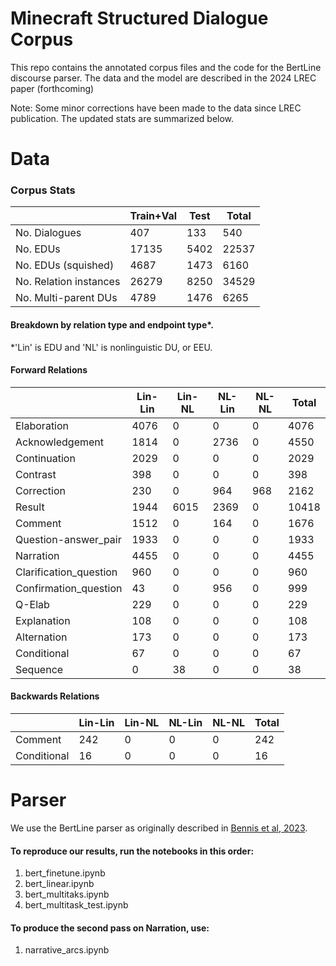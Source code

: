 
# Minecraft Structured Dialogue Corpus 

This repo contains the annotated corpus files and the code for the BertLine discourse parser. 
The data and the model are described in the 2024 LREC paper (forthcoming)

Note:  Some minor corrections have been made to the data since LREC publication. The updated stats are summarized below. 

# Data
### Corpus Stats

|                  | Train+Val | Test | Total |
|----------------|-------|--------|------|
|No. Dialogues | 407| 133| 540|
|No. EDUs | 17135 | 5402 | 22537 |
|No. EDUs (squished) |4687|1473|6160| 
|No. Relation instances |26279|8250|34529|
|No. Multi-parent DUs |4789|1476|6265|


#### Breakdown by relation type and endpoint type*. 
*'Lin' is EDU and 'NL' is nonlinguistic DU, or EEU.
#### Forward Relations                                                
                                     
|                       | Lin-Lin  |Lin-NL |NL-Lin  |NL-NL  |Total|
|-----------------------|----------|-------|--------|-------|-----|
|Elaboration            |    4076  |     0 |      0 |     0 | 4076|
|Acknowledgement        |    1814  |     0 |    2736|      0| 4550|
|Continuation           |    2029  |     0 |       0|      0| 2029|
|Contrast               |    398   |     0 |       0|      0|  398|
|Correction             |    230   |     0 |    964 |    968| 2162|
|Result                 |    1944  |  6015 |    2369|      0|10418|
|Comment                |    1512  |     0 |    164 |      0| 1676|
|Question-answer_pair   |    1933  |     0 |      0 |      0| 1933|
|Narration              |     4455 |     0 |    0   |      0|4455 |
|Clarification_question |    960   |     0 |    0   |      0| 960 |
|Confirmation_question  |    43    |     0 |     956|      0|  999|
|Q-Elab                 |    229   |     0 |    0   |      0|  229|
|Explanation            |    108   |     0 |    0   |      0|  108|
|Alternation            |    173   |     0 |    0   |      0|  173|
|Conditional            |    67    |     0 |    0   |      0|   67|
|Sequence               |    0     |     38|    0   |      0|   38|

#### Backwards Relations 
|                       | Lin-Lin  |Lin-NL |NL-Lin  |NL-NL  |Total|
|-----------------------|----------|-------|--------|-------|-----| 
|Comment                |    242   |     0 |    0   |      0| 242 |
|Conditional            |    16    |     0 |    0   |      0| 16  |


# Parser 

We use the BertLine parser as originally described in [Bennis et al, 2023](https://aclanthology.org/2023.eacl-main.247.pdf). 

#### To reproduce our results, run the notebooks in this order:
 1.  bert_finetune.ipynb
 2.  bert_linear.ipynb
 3.  bert_multitaks.ipynb
 4.  bert_multitask_test.ipynb


#### To produce the second pass on Narration, use:

 1. narrative_arcs.ipynb 